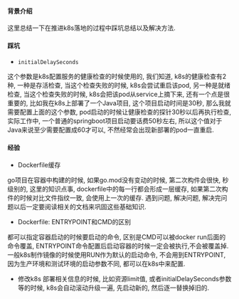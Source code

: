 #### 背景介绍

这里总结一下在推进k8s落地的过程中踩坑总结以及解决方法.

#### 踩坑

* `initialDelaySeconds`

这个参数是k8s配置服务的健康检查的时候使用的, 我们知道, k8s的健康检查有2种, 一种是存活检查, 当这个检查失败的时候, k8s会尝试重启该pod, 另一种是就绪检查, 当这个检查失败的时候, k8s会把该pod从service上摘下来, 还有一个点是很重要的, 比如我在k8s上部署了一个Java项目, 这个项目启动时间是30秒, 那么我就需要配置上面的这个参数, pod启动的时候让健康检查的探针30秒以后再执行检查,实际工作中, 一个普通的springboot项目启动要话费50秒左右, 所以这个值对于Java来说至少需要配置成60才可以, 不然经常会出现新部署的pod一直重启.

#### 经验

* Dockerfile缓存

go项目在容器中构建的时候, 如果go.mod没有变动的时候, 第二次构件会很快, 秒级别的, 这里的知识点事, dockerfile中的每一行都会形成一层缓存, 如果第二次构件的时候对比文件指纹一致, 会使用上一次的缓存.
遇到问题, 解决问题, 解决完问题以后一定要阅读相关的文档来巩固这些基础知识.

* Dockerfile: ENTRYPOINT和CMD的区别

都可以指定容器启动的时候要启动的命令, 区别是CMD可以被docker run后面的命令覆盖, ENTRYPOINT命令配置后启动容器的时候一定会被执行,不会被覆盖掉.一般k8s制作镜像的时候使用RUN作为默认的启动命令, 不会用到ENTRYPOINT, 因为生产环境和测试环境的启动参数不同, 都可以在k8s中来配置.

* 修改k8s 部署相关信息的时候, 比如资源limit值, 或者initialDelaySeconds参数等的时候, k8s会自动滚动升级一遍, 先启动新的, 然后逐一替换掉旧的.